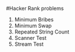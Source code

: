 #Hacker Rank problems

1. Minimum Bribes
2. Minimum Swap
3. Repeated String Count
4. Scanner Test
5. Stream Test